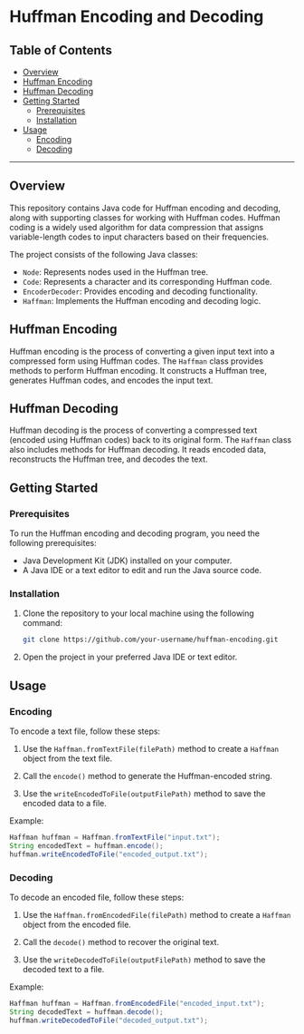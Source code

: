 # Huffman Encoding and Decoding

## Table of Contents
- [Overview](#overview)
- [Huffman Encoding](#huffman-encoding)
- [Huffman Decoding](#huffman-decoding)
- [Getting Started](#getting-started)
  - [Prerequisites](#prerequisites)
  - [Installation](#installation)
- [Usage](#usage)
  - [Encoding](#encoding)
  - [Decoding](#decoding)
---

## Overview

This repository contains Java code for Huffman encoding and decoding, along with supporting classes for working with Huffman codes. Huffman coding is a widely used algorithm for data compression that assigns variable-length codes to input characters based on their frequencies.

The project consists of the following Java classes:

- `Node`: Represents nodes used in the Huffman tree.
- `Code`: Represents a character and its corresponding Huffman code.
- `EncoderDecoder`: Provides encoding and decoding functionality.
- `Haffman`: Implements the Huffman encoding and decoding logic.

## Huffman Encoding

Huffman encoding is the process of converting a given input text into a compressed form using Huffman codes. The `Haffman` class provides methods to perform Huffman encoding. It constructs a Huffman tree, generates Huffman codes, and encodes the input text.

## Huffman Decoding

Huffman decoding is the process of converting a compressed text (encoded using Huffman codes) back to its original form. The `Haffman` class also includes methods for Huffman decoding. It reads encoded data, reconstructs the Huffman tree, and decodes the text.

## Getting Started

### Prerequisites

To run the Huffman encoding and decoding program, you need the following prerequisites:

- Java Development Kit (JDK) installed on your computer.
- A Java IDE or a text editor to edit and run the Java source code.

### Installation

1. Clone the repository to your local machine using the following command:

   ```bash
   git clone https://github.com/your-username/huffman-encoding.git
   ```

2. Open the project in your preferred Java IDE or text editor.

## Usage

### Encoding

To encode a text file, follow these steps:

1. Use the `Haffman.fromTextFile(filePath)` method to create a `Haffman` object from the text file.

2. Call the `encode()` method to generate the Huffman-encoded string.

3. Use the `writeEncodedToFile(outputFilePath)` method to save the encoded data to a file.

Example:

```java
Haffman huffman = Haffman.fromTextFile("input.txt");
String encodedText = huffman.encode();
huffman.writeEncodedToFile("encoded_output.txt");
```

### Decoding

To decode an encoded file, follow these steps:

1. Use the `Haffman.fromEncodedFile(filePath)` method to create a `Haffman` object from the encoded file.

2. Call the `decode()` method to recover the original text.

3. Use the `writeDecodedToFile(outputFilePath)` method to save the decoded text to a file.

Example:

```java
Haffman huffman = Haffman.fromEncodedFile("encoded_input.txt");
String decodedText = huffman.decode();
huffman.writeDecodedToFile("decoded_output.txt");
```

